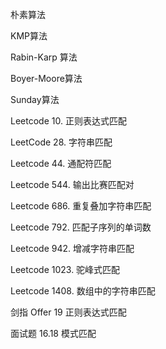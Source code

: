 朴素算法

KMP算法

Rabin-Karp 算法

Boyer-Moore算法

Sunday算法





Leetcode 10. 正则表达式匹配

LeetCode 28. 字符串匹配

Leetcode 44. 通配符匹配

Leetcode 544. 输出比赛匹配对

Leetcode 686. 重复叠加字符串匹配

Leetcode 792. 匹配子序列的单词数

Leetcode 942. 增减字符串匹配

Leetcode 1023. 驼峰式匹配

Leetcode 1408. 数组中的字符串匹配

剑指 Offer 19 正则表达式匹配

面试题 16.18 模式匹配